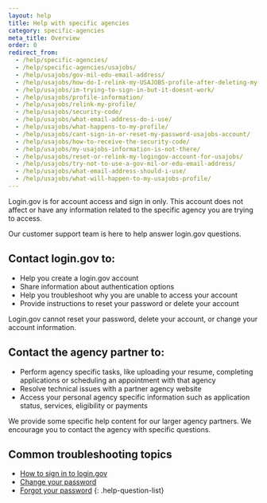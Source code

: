 ```yaml
---
layout: help
title: Help with specific agencies
category: specific-agencies
meta_title: Overview
order: 0
redirect_from:
  - /help/specific-agencies/
  - /help/specific-agencies/usajobs/
  - /help/usajobs/gov-mil-edu-email-address/
  - /help/usajobs/how-do-I-relink-my-USAJOBS-profile-after-deleting-my-login-account/
  - /help/usajobs/im-trying-to-sign-in-but-it-doesnt-work/
  - /help/usajobs/profile-information/
  - /help/usajobs/relink-my-profile/
  - /help/usajobs/security-code/
  - /help/usajobs/what-email-address-do-i-use/
  - /help/usajobs/what-happens-to-my-profile/
  - /help/usajobs/cant-sign-in-or-reset-my-password-usajobs-account/
  - /help/usajobs/how-to-receive-the-security-code/
  - /help/usajobs/my-usajobs-information-is-not-there/
  - /help/usajobs/reset-or-relink-my-logingov-account-for-usajobs/
  - /help/usajobs/try-not-to-use-a-gov-mil-or-edu-email-address/
  - /help/usajobs/what-email-address-should-i-use/
  - /help/usajobs/what-will-happen-to-my-usajobs-profile/
---
```


Login.gov is for account access and sign in only. This account does not affect or have any information related to the specific agency you are trying to access.

Our customer support team is here to help answer login.gov questions.

## Contact login.gov to:
* Help you create a login.gov account
* Share information about authentication options
* Help you troubleshoot why you are unable to access your account
* Provide instructions to reset your password or delete your account

Login.gov cannot reset your password, delete your account, or change your account information.

## Contact the agency partner to:
* Perform agency specific tasks, like uploading your resume, completing applications or scheduling an appointment with that agency
* Resolve technical issues with a partner agency website
* Access your personal agency specific information such as application status, services, eligibility or payments

We provide some specific help content for our larger agency partners. We encourage you to contact the agency with specific questions.

## Common troubleshooting topics

* [How to sign in to login.gov](site.baseurl/help/trouble-signing-in/how-to-sign-in/)
* [Change your password](site.baseurl/help/manage-your-account/change-your-password/)
* [Forgot your password](site.baseurl/help/trouble-signing-in/forgot-your-password/)
{: .help-question-list}
